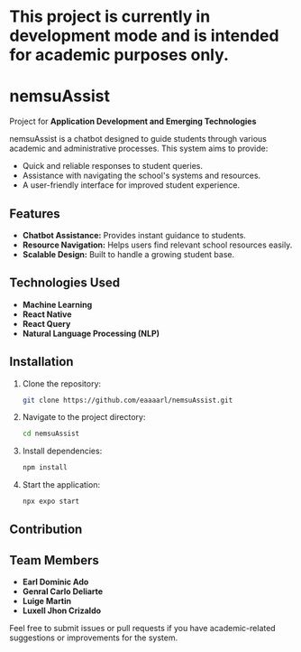 # This project is currently in development mode and is intended for academic purposes only.

# nemsuAssist

Project for **Application Development and Emerging Technologies**

nemsuAssist is a chatbot designed to guide students through various academic and administrative processes. This system aims to provide:

- Quick and reliable responses to student queries.
- Assistance with navigating the school's systems and resources.
- A user-friendly interface for improved student experience.

## Features
- **Chatbot Assistance:** Provides instant guidance to students.
- **Resource Navigation:** Helps users find relevant school resources easily.
- **Scalable Design:** Built to handle a growing student base.

## Technologies Used
- **Machine Learning**
- **React Native**
- **React Query**
- **Natural Language Processing (NLP)**

## Installation
1. Clone the repository:
   ```bash
   git clone https://github.com/eaaaarl/nemsuAssist.git
   ```
2. Navigate to the project directory:
   ```bash
   cd nemsuAssist
   ```
3. Install dependencies:
   ```bash
   npm install
   ```
4. Start the application:
   ```bash
   npx expo start
   ```

## Contribution

## Team Members
- **Earl Dominic Ado**
- **Genral Carlo Deliarte**
- **Luige Martin**
- **Luxell Jhon Crizaldo**

Feel free to submit issues or pull requests if you have academic-related suggestions or improvements for the system.
